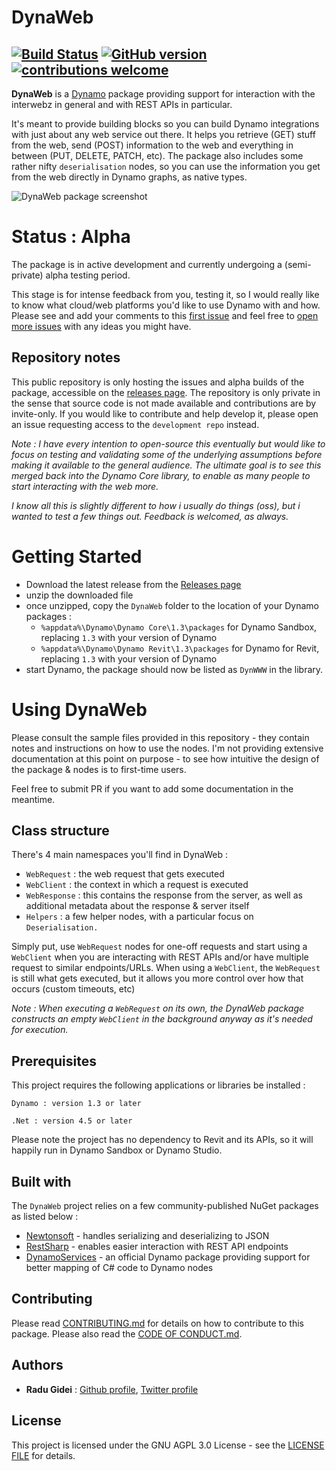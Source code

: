 # DynaWeb
[![Build Status](https://travis-ci.org/radumg/DynWWW.svg?branch=master)](https://travis-ci.org/radumg/DynWWW) [![GitHub version](https://badge.fury.io/gh/radumg%2FDynaWeb.svg)](https://badge.fury.io/gh/radumg%2FDynaWeb) [![contributions welcome](https://img.shields.io/badge/contributions-welcome-brightgreen.svg?style=flat)](https://github.com/radumg/DynaWeb/blob/master/CONTRIBUTING.md)
---
**DynaWeb** is a [Dynamo](http://www.dynamobim.org) package providing support for interaction with the interwebz in general and with REST APIs in particular.

It's meant to provide building blocks so you can build Dynamo integrations with just about any web service out there. It helps you retrieve (GET) stuff from the web, send (POST) information to the web and everything in between (PUT, DELETE, PATCH, etc). The package also includes some rather nifty `deserialisation` nodes, so you can use the information you get from the web directly in Dynamo graphs, as native types.

![DynaWeb package screenshot](https://raw.githubusercontent.com/radumg/DynaWeb/master/samples/DynaWeb.png)

# Status : Alpha
The package is in active development and currently undergoing a (semi-private) alpha testing period. 

This stage is for intense feedback from you, testing it, so I would really like to know what cloud/web platforms you'd like to use Dynamo with and how.
Please see and add your comments to this [first issue](https://github.com/radumg/DynaWeb/issues/1) and feel free to [open more issues](https://github.com/radumg/DynaWeb/issues/new) with any ideas you might have. 

## Repository notes
This public repository is only hosting the issues and alpha builds of the package, accessible on the [releases page](https://github.com/radumg/DynaWeb/releases).
The repository is only private in the sense that source code is not made available and contributions are by invite-only. If you would like to contribute and help develop it, please open an issue requesting access to the `development repo` instead.

*Note : I have every intention to open-source this eventually but would like to focus on testing and validating some of the underlying assumptions before making it available to the general audience. The ultimate goal is to see this merged back into the Dynamo Core library, to enable as many people to start interacting with the web more.*

*I know all this is slightly different to how i usually do things (oss), but i wanted to test a few things out. Feedback is welcomed, as always.*


# Getting Started

- Download the latest release from the [Releases page](https://github.com/radumg/DynaWeb/releases)
- unzip the downloaded file
- once unzipped, copy the `DynaWeb` folder to the location of your Dynamo packages  :
    - `%appdata%\Dynamo\Dynamo Core\1.3\packages` for Dynamo Sandbox, replacing `1.3` with your version of Dynamo
    - `%appdata%\Dynamo\Dynamo Revit\1.3\packages` for Dynamo for Revit, replacing `1.3` with your version of Dynamo
- start Dynamo, the package should now be listed as `DynWWW` in the library.

# Using DynaWeb
Please consult the sample files provided in this repository - they contain notes and instructions on how to use the nodes. I'm not providing extensive documentation at this point on purpose - to see how intuitive the design of the package & nodes is to first-time users.

Feel free to submit PR if you want to add some documentation in the meantime.

## Class structure
There's 4 main namespaces you'll find in DynaWeb : 
- `WebRequest` : the web request that gets executed
- `WebClient` : the context in which a request is executed
- `WebResponse` : this contains the response from the server, as well as additional metadata about the response & server itself 
- `Helpers` : a few helper nodes, with a particular focus on `Deserialisation.`

Simply put, use `WebRequest` nodes for one-off requests and start using a `WebClient` when you are interacting with REST APIs and/or have multiple request to similar endpoints/URLs.
When using a `WebClient`, the `WebRequest` is still what gets executed, but it allows you more control over how that occurs (custom timeouts, etc)

*Note : When executing a `WebRequest` on its own, the DynaWeb package constructs an empty `WebClient` in the background anyway as it's needed for execution.*


## Prerequisites

This project requires the following applications or libraries be installed :

```
Dynamo : version 1.3 or later
```
```
.Net : version 4.5 or later
```

Please note the project has no dependency to Revit and its APIs, so it will happily run in Dynamo Sandbox or Dynamo Studio.


## Built with

The `DynaWeb` project relies on a few community-published NuGet packages as listed below :
* [Newtonsoft](https://www.nuget.org/packages/newtonsoft.json/) - handles serializing and deserializing to JSON
* [RestSharp](https://www.nuget.org/packages/RestSharp/) - enables easier interaction with REST API endpoints
* [DynamoServices](https://www.nuget.org/packages/DynamoVisualProgramming.DynamoServices/2.0.0-beta4066) - an official Dynamo package providing support for better mapping of C# code to Dynamo nodes

## Contributing

Please read [CONTRIBUTING.md](https://github.com/radumg/DynWWW/blob/master/docs/CONTRIBUTING.md) for details on how to contribute to this package. Please also read the [CODE OF CONDUCT.md](https://github.com/radumg/DynWWW/blob/master/docs/CODE_OF_CONDUCT.md).

## Authors

* **Radu Gidei** : [Github profile](https://github.com/radumg), [Twitter profile](https://twitter.com/radugidei)

## License

This project is licensed under the GNU AGPL 3.0 License - see the [LICENSE FILE](https://github.com/radumg/DynWWW/blob/master/LICENSE) for details.

